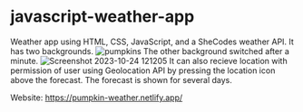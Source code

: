 # javascript-weather-app
Weather app using HTML, CSS, JavaScript, and a SheCodes weather API. It has two backgrounds.
![pumpkins](https://github.com/ASV185/javascript-weather-app/assets/74805696/5fdb7ad9-3330-4bf7-b945-d5bf92990ad9)
The other background switched after a minute.
![Screenshot 2023-10-24 121205](https://github.com/ASV185/javascript-weather-app/assets/74805696/d6e39ad8-ca07-4f8e-92b4-9ee0a9400a27)
It can also recieve location with permission of user using Geolocation API by pressing the location icon above the forecast. The forecast is shown for several days.

Website:
https://pumpkin-weather.netlify.app/
